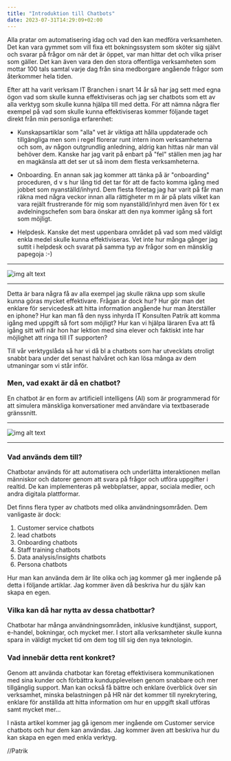 ```yaml
---
title: "Introduktion till Chatbots"
date: 2023-07-31T14:29:09+02:00
---
```


Alla pratar om automatisering idag och vad den kan medföra verksamheten. Det kan vara gymmet som vill fixa ett bokningssystem som sköter sig självt och svarar på frågor om när det är öppet, var man hittar det och vilka priser som gäller. Det kan även vara den den stora offentliga verksamheten som mottar 100 tals samtal varje dag från sina medborgare angående frågor som återkommer hela tiden.

Efter att ha varit verksam IT Branchen i snart 14 år så har jag sett med egna ögon vad som skulle kunna effektiviseras och jag ser chatbots som ett av alla verktyg som skulle kunna hjälpa till med detta. För att nämna några fler exempel på vad som skulle kunna effektiviseras kommer följande taget direkt från min personliga erfarenhet:

- Kunskapsartiklar som "alla" vet är viktiga att hålla uppdaterade och tillgängliga men som i regel florerar runt intern inom verksamheterna och som, av någon outgrundlig anledning, aldrig kan hittas när man väl behöver dem. Kanske har jag varit på enbart på "fel" ställen men jag har en magkänsla att det ser ut så inom dem flesta verksamheterna.
  
- Onboarding. En annan sak jag kommer att tänka på är "onboarding" proceduren, d v s hur lång tid det tar för att de facto komma igång med jobbet som nyanställd/inhyrd. Dem flesta företag jag har varit på får man räkna med några veckor innan alla rättigheter m m är på plats vilket kan vara rejält frustrerande för mig som nyanställd/inhyrd men även för t ex avdelningschefen som bara önskar att den nya kommer igång så fort som möjligt.
  
- Helpdesk. Kanske det mest uppenbara området på vad som med väldigt enkla medel skulle kunna effektiviseras. Vet inte hur många gånger jag suttit i helpdesk och svarat på samma typ av frågor som en mänsklig papegoja :-)
---------


![img alt text](/images/helpdeskmalebored.jpg)

------------------------

Detta är bara några få av alla exempel jag skulle räkna upp som skulle kunna göras mycket effektivare. Frågan är dock hur?
Hur gör man det enklare för servicedesk att hitta information angående hur man återställer en iphone? Hur kan man få den nyss inhyrda IT Konsulten Patrik att komma igång med uppgift så fort som möjligt? Hur kan vi hjälpa läraren Eva att få igång sitt wifi när hon har lektion med sina elever och faktiskt inte har möjlighet att ringa till IT supporten?

Till vår verktygslåda så har vi då bl a chatbots som har utvecklats otroligt snabbt bara under det senast halvåret och kan lösa många av dem utmaningar som vi står inför.


### Men, vad exakt är då en chatbot?

En chatbot är en form av artificiell intelligens (AI) som är programmerad för att simulera mänskliga konversationer med användare via textbaserade gränssnitt.
_______________________

![img alt text](/images/happychatbot.jpg)
_________________


### Vad används dem till?

Chatbotar används för att automatisera och underlätta interaktionen mellan människor och datorer genom att svara på frågor och utföra uppgifter i realtid. De kan implementeras på webbplatser, appar, sociala medier, och andra digitala plattformar.

Det finns flera typer av chatbots med olika användningsområden. Dem vanligaste är dock:
1. Customer service chatbots
2. lead chatbots
3. Onboarding chatbots
4. Staff training chatbots
5. Data analysis/insights chatbots
6. Persona chatbots 

Hur man kan använda dem är lite olika och jag kommer gå mer ingående på detta i följande artiklar. Jag kommer även då beskriva hur du själv kan skapa en egen.

### Vilka kan då har nytta av dessa chatbottar?

Chatbotar har många användningsområden, inklusive kundtjänst, support, e-handel, bokningar, och mycket mer. I stort alla verksamheter skulle kunna spara in väldigt mycket tid om dem tog till sig den nya teknologin.

### Vad innebär detta rent konkret?

Genom att använda chatbotar kan företag effektivisera kommunikationen med sina kunder och förbättra kundupplevelsen genom snabbare och mer tillgänglig support. Man kan också få bättre och enklare överblick över sin verksamhet, minska belastningen på HR när det kommer till nyrekrytering, enklare för anställda att hitta information om hur en uppgift skall utföras samt mycket mer...

I nästa artikel kommer jag gå igenom mer ingående om Customer service chatbots och hur dem kan användas. Jag kommer även att beskriva hur du kan skapa en egen med enkla verktyg.

//Patrik